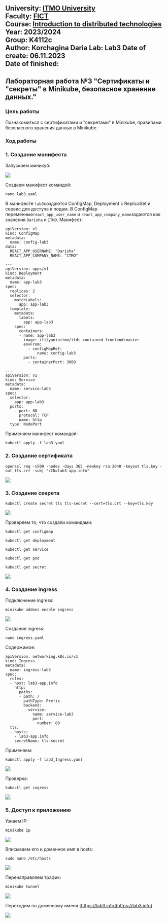 University: [ITMO University](https://itmo.ru/ru/)  
Faculty: [FICT](https://fict.itmo.ru)  
Course: [Introduction to distributed technologies](https://github.com/itmo-ict-faculty/introduction-to-distributed-technologies)  
Year: 2023/2024  
Group: K4112c  
Author: Korchagina Daria 
Lab: Lab3 
Date of create: 06.11.2023  
Date of finished: 
-------
## Лабораторная работа №3 "Сертификаты и "секреты" в Minikube, безопасное хранение данных."

### Цель работы
Познакомиться с сертификатами и "секретами" в Minikube, правилами безопасного хранения данных в Minikube. 

### Ход работы

### 1. Создание манифеста

Запускаем миникуб:

![](/lab3/pictures/minikube-start.png)

Создаем манифест командой:

```
nano lab3.yaml
```
В манифесте `lab3`создаются ConfigMap, Deployment с ReplicaSet и сервис для доступа к подам. 
В ConfigMap переменные`react_app_user_name` и `react_app_company_name`задаются как значения `Darisha` и `ITMO`.
Манифест:

```
apiVersion: v1
kind: ConfigMap
metadata:
  name: config-lab3
data:
  REACT_APP_USERNAME: "Darisha"
  REACT_APP_COMPANY_NAME: "ITMO"

---
apiVersion: apps/v1
kind: Deployment
metadata:
  name: app-lab3
spec:
  replicas: 2
  selector:
    matchLabels:
      app: app-lab3
  template:
    metadata:
      labels:
        app: app-lab3
    spec:
      containers:
      - name: app-lab3
        image: ifilyaninitmo/itdt-contained-frontend:master
        envFrom:
          - configMapRef:
              name: config-lab3
        ports:
          - containerPort: 3000

---
apiVersion: v1
kind: Service
metadata:
  name: service-lab3
spec:
  selector:
    app: app-lab3
  ports:
    - port: 80
      protocol: TCP
      name: http
  type: NodePort
```
Применяем манифест командой:

```
kubectl apply -f lab3.yaml
```

### 2. Создание сертификата

```
openssl req -x509 -nodes -days 365 -newkey rsa:2048 -keyout tls.key -out tls.crt -subj "/CN=lab3-app.info"
```
![](/lab3/pictures/create-sert.png)

### 3. Создание секрета

```
kubectl create secret tls tls-secret --cert=tls.crt --key=tls.key
```
![](/lab3/pictures/secret.png)

Проверяем то, что создали командами:

```
kubectl get configmap
```
```
kubectl get deployment
```
```
kubectl get service
```
```
kubectl get pod
```
```
kubectl get secret
```
![](/lab3/pictures/kubectl-ge.png)


### 4. Создание ingress

Подключение ingress:

```
minikube addons enable ingress
```
![](/lab3/pictures/enable-ingress.png)

Создание ingress:

```
nano ingress.yaml
```
Содержимое:
```
apiVersion: networking.k8s.io/v1
kind: Ingress
metadata:
  name: ingress-lab3
spec:
  rules:
  - host: lab3-app.info
    http:
      paths:
      - path: /
        pathType: Prefix
        backend:
          service:
            name: service-lab3
            port:
              number: 80
  tls:
  - hosts:
    - lab3-app.info
    secretName: tls-secret

```
Применяем:

```
kubectl apply -f lab3_Ingress.yaml
```

![](/lab3/pictures/apply-ingr.png)

Проверка:
```
kubectl get ingress
```
![](/lab3/pictures/get-ingr.png)

### 5. Доступ к приложению

Узнаем IP: 

```
minikube ip
```
![](/lab3/pictures/ip.png)

Вписываем его и доменное имя в hosts:

```
sudo nano /etc/hosts
```
![](/lab3/pictures/fqdn.png)

Перенаправляем трафик: 

```
minikube tunnel
```

![](/lab3/pictures/tunnel.png)

Переходим по доменному имени [https://lab3.info](https://lab3.info)

![](/lab3/pictures/sert.png)



